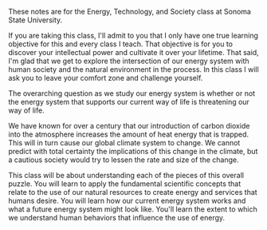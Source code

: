 These notes are for the Energy, Technology, and Society class at Sonoma State University.

If you are taking this class, I'll admit to you that I only have one true learning objective for this and every class I teach.
That objective is for you to discover your intellectual power and cultivate it over your lifetime.
That said, I'm glad that we get to explore the intersection of our energy system with human society and the natural environment in the process.
In this class I will ask you to leave your comfort zone and challenge yourself.

The overarching question as we study our energy system is whether or not
the energy system that supports our current way of life is threatening
our way of life.

We have known for over a century that our introduction of carbon dioxide
into the atmosphere increases the amount of heat energy that is trapped.
This will in turn cause our global climate system to change.  We cannot
predict with total certainty the implications of this change in the
climate, but a cautious society would try to lessen the rate and
size of the change.

This class will be about understanding each of the pieces of this overall puzzle.
You will learn to apply the fundamental scientific concepts that relate to the use of our natural resources to create energy and services that humans desire.
You will learn how our current energy system works and what a future energy system might look like.
You'll learn the extent to which we understand human behaviors that influence the use of energy.

